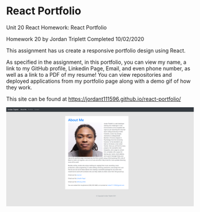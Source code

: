 # React Portfolio
Unit 20 React Homework: React Portfolio

Homework 20 by Jordan Triplett
Completed 10/02/2020

This assignment has us create a responsive portfolio design using React.

As specified in the assignment, in this portfolio, you can view my name, a link to my GitHub profile, Linkedin Page, Email, and even phone number, as well as a link to a PDF of my resume! You can view repositories and deployed applications from my portfolio page along with a demo gif of how they work.

This site can be found at https://jordant111596.github.io/react-portfolio/

![Image of React Portfolio Site](src/Assets/Images/Deployed-About-Me-Screenshot-2.png?raw=true "Image of the Deployed React Portfolio")
